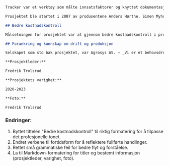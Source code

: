 ```markdown
Tracker var et verktøy som målte innsatsfaktorer og knyttet dokumentasjon i produksjonen til den enkelte plante. Ved å knytte kostnader og forbruk til den enkelte plante, fikk man et langt bedre beslutningsgrunnlag for ulike tiltak, samt oversikt over forbruk av innsatsmidler og til slutt kostnader per produsert enhet.

Prosjektet ble startet i 2007 av produsentene Anders Hørthe, Simen Myhrene og Fredrik Trolsrud.

## Bedre kostnadskontroll

Målsetningen for prosjektet var at gjennom bedre kostnadskontroll i produksjonen, ville norske produsenter øke sin konkurransekraft i forhold til import. Bedre prognoser ga bedre beslutningsgrunnlag for kampanjer og logistikk. I sum bidro dette til mer forutsigbarhet, mindre svinn og lavere kostnader i markedet.

## Forankring og kunnskap om drift og produksjon

Selskapet som sto bak prosjektet, var Agrosys AS. – _Vi er et behovsdrevet teknologiselskap med eierskap, forankring og kunnskap rundt drift og produksjon_, sa prosjektleder Fredrik Trolsrud.

**Prosjektleder:**

Fredrik Trolsrud

**Prosjektets varighet:**

2020-2023

**Foto:**

Fredrik Trolsrud
```

### Endringer:
1. Byttet tittelen "Bedre kostnadskontroll" til riktig formatering for å tilpasse det profesjonelle tonet.
2. Endret verbene til fortidsform for å reflektere fullførte handlinger.
3. Rettet små grammatiske feil for bedre flyt og forståelse.
4. La til Markdown-formatering for titler og bestemt informasjon (prosjektleder, varighet, foto).
